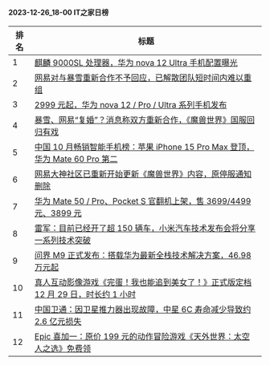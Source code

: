 #### 2023-12-26_18-00  IT之家日榜

| 排名 | 标题|
| --- | ---|
| 1 | [麒麟 9000SL 处理器，华为 nova 12 Ultra 手机配置曝光](https://www.ithome.com/0/741/461.htm) |
| 2 | [网易对与暴雪重新合作不予回应，已解散团队短时间内难以重组](https://www.ithome.com/0/741/502.htm) |
| 3 | [2999 元起，华为 nova 12 / Pro / Ultra 系列手机发布](https://www.ithome.com/0/741/637.htm) |
| 4 | [暴雪、网易“复婚”？消息称双方重新合作，《魔兽世界》国服回归有戏](https://www.ithome.com/0/741/480.htm) |
| 5 | [中国 10 月畅销智能手机榜：苹果 iPhone 15 Pro Max 登顶，华为 Mate 60 Pro 第二](https://www.ithome.com/0/741/539.htm) |
| 6 | [网易大神社区已重新开始更新《魔兽世界》内容，原停服通知删除](https://www.ithome.com/0/741/568.htm) |
| 7 | [华为 Mate 50 / Pro、Pocket S 官翻机上架，售 3699/4499 元、3899 元](https://www.ithome.com/0/741/495.htm) |
| 8 | [雷军：目前已经开了超 150 辆车，小米汽车技术发布会将分享一系列技术突破](https://www.ithome.com/0/741/555.htm) |
| 9 | [问界 M9 正式发布：搭载华为最新全栈技术解决方案，46.98 万元起](https://www.ithome.com/0/741/670.htm) |
| 10 | [真人互动影像游戏《完蛋！我也能追到美女了！》正式版定档 12 月 29 日，时长约 1 小时](https://www.ithome.com/0/741/508.htm) |
| 11 | [中国卫通：因卫星推力器出现故障，中星 6C 寿命减少导致约 2.6 亿元损失](https://www.ithome.com/0/741/467.htm) |
| 12 | [Epic 喜加一：原价 199 元的动作冒险游戏《天外世界：太空人之选》免费领](https://www.ithome.com/0/741/526.htm) |
